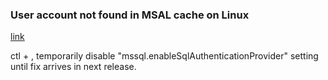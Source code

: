 ### User account not found in MSAL cache on Linux
[link](https://github.com/microsoft/vscode-mssql/issues/17744)

ctl + , temporarily disable "mssql.enableSqlAuthenticationProvider" setting until fix arrives in next release.
